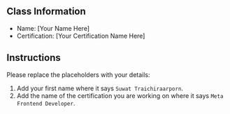 ## Class Information
- Name: [Your Name Here]  
- Certification: [Your Certification Name Here]  

## Instructions
Please replace the placeholders with your details:
1. Add your first name where it says `Suwat Traichiraarporn`.  
2. Add the name of the certification you are working on where it says `Meta Frontend Developer`.  
